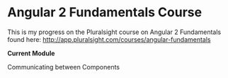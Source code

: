 Angular 2 Fundamentals Course
========================
This is my progress on the Pluralsight course on Angular 2 Fundamentals found here: http://app.pluralsight.com/courses/angular-fundamentals

**Current Module**

Communicating between Components
